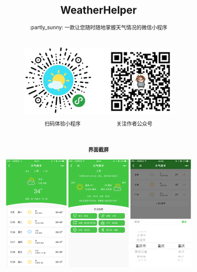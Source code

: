 
<h1 align="center">WeatherHelper</h1>
<p align="center">:partly_sunny:  一款让您随时随地掌握天气情况的微信小程序</p>

<p> </p>

<p align="center"><img src="./demo/qrcode.png" height="180"></p>
<p align="center"><span>扫码体验小程序</span><span>       </span><span>关注作者公众号</span></p>

<p> </p>

<h4 align="center">界面截屏</h4>
<p align="center"><img src="./demo/screenshot.png"></p>
